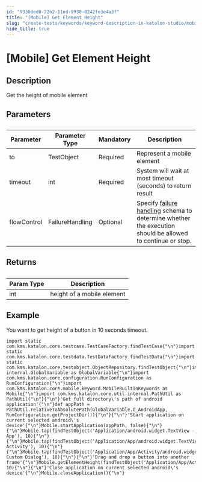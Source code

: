 ```yaml
---
id: "9330ded0-22b2-11ed-9930-0242fe3e4a3f"
title: "[Mobile] Get Element Height"
slug: "create-tests/keywords/keyword-description-in-katalon-studio/mobile-keywords/mobile-get-element-height"
hide_title: true
---
```


# <a id="id_0" class="anchor_top_offset"/><a id="ariaid-title1" class="anchor_top_offset"/>[Mobile] Get Element Height


## <a id="id_0__id_1" class="anchor_top_offset"/>Description

              
<p xmlns="http://www.w3.org/1999/xhtml" className="p">Get the height of mobile element</p> 
      

## <a id="id_0__id_2" class="anchor_top_offset"/>Parameters

              
<table xmlns="http://www.w3.org/1999/xhtml" className="table anchor_top_offset" id="id_0__abb0b440-34d2-4fe0-a784-0f620035ca68"><caption /><thead className="thead"><tr className><th className="entry anchor_top_offset" id="id_0__abb0b440-34d2-4fe0-a784-0f620035ca68__entry__1">Parameter</th><th className="entry anchor_top_offset" id="id_0__abb0b440-34d2-4fe0-a784-0f620035ca68__entry__2">Parameter Type</th><th className="entry anchor_top_offset" id="id_0__abb0b440-34d2-4fe0-a784-0f620035ca68__entry__3">Mandatory</th><th className="entry anchor_top_offset" id="id_0__abb0b440-34d2-4fe0-a784-0f620035ca68__entry__4">Description</th></tr></thead><tbody className="tbody"><tr className><td className="entry" headers="id_0__abb0b440-34d2-4fe0-a784-0f620035ca68__entry__1 id_0__abb0b440-34d2-4fe0-a784-0f620035ca68__entry__2 id_0__abb0b440-34d2-4fe0-a784-0f620035ca68__entry__3 id_0__abb0b440-34d2-4fe0-a784-0f620035ca68__entry__4 ">to</td><td className="entry" headers="id_0__abb0b440-34d2-4fe0-a784-0f620035ca68__entry__1 id_0__abb0b440-34d2-4fe0-a784-0f620035ca68__entry__2 id_0__abb0b440-34d2-4fe0-a784-0f620035ca68__entry__3 id_0__abb0b440-34d2-4fe0-a784-0f620035ca68__entry__4 ">TestObject</td><td className="entry" headers="id_0__abb0b440-34d2-4fe0-a784-0f620035ca68__entry__1 id_0__abb0b440-34d2-4fe0-a784-0f620035ca68__entry__2 id_0__abb0b440-34d2-4fe0-a784-0f620035ca68__entry__3 id_0__abb0b440-34d2-4fe0-a784-0f620035ca68__entry__4 ">Required</td><td className="entry" headers="id_0__abb0b440-34d2-4fe0-a784-0f620035ca68__entry__1 id_0__abb0b440-34d2-4fe0-a784-0f620035ca68__entry__2 id_0__abb0b440-34d2-4fe0-a784-0f620035ca68__entry__3 id_0__abb0b440-34d2-4fe0-a784-0f620035ca68__entry__4 ">Represent a mobile element</td></tr><tr className><td className="entry" headers="id_0__abb0b440-34d2-4fe0-a784-0f620035ca68__entry__1 id_0__abb0b440-34d2-4fe0-a784-0f620035ca68__entry__2 id_0__abb0b440-34d2-4fe0-a784-0f620035ca68__entry__3 id_0__abb0b440-34d2-4fe0-a784-0f620035ca68__entry__4 ">timeout</td><td className="entry" headers="id_0__abb0b440-34d2-4fe0-a784-0f620035ca68__entry__1 id_0__abb0b440-34d2-4fe0-a784-0f620035ca68__entry__2 id_0__abb0b440-34d2-4fe0-a784-0f620035ca68__entry__3 id_0__abb0b440-34d2-4fe0-a784-0f620035ca68__entry__4 ">int</td><td className="entry" headers="id_0__abb0b440-34d2-4fe0-a784-0f620035ca68__entry__1 id_0__abb0b440-34d2-4fe0-a784-0f620035ca68__entry__2 id_0__abb0b440-34d2-4fe0-a784-0f620035ca68__entry__3 id_0__abb0b440-34d2-4fe0-a784-0f620035ca68__entry__4 ">Required</td><td className="entry" headers="id_0__abb0b440-34d2-4fe0-a784-0f620035ca68__entry__1 id_0__abb0b440-34d2-4fe0-a784-0f620035ca68__entry__2 id_0__abb0b440-34d2-4fe0-a784-0f620035ca68__entry__3 id_0__abb0b440-34d2-4fe0-a784-0f620035ca68__entry__4 ">System will wait at most timeout (seconds) to return         result</td></tr><tr className><td className="entry" headers="id_0__abb0b440-34d2-4fe0-a784-0f620035ca68__entry__1 id_0__abb0b440-34d2-4fe0-a784-0f620035ca68__entry__2 id_0__abb0b440-34d2-4fe0-a784-0f620035ca68__entry__3 id_0__abb0b440-34d2-4fe0-a784-0f620035ca68__entry__4 ">flowControl</td><td className="entry" headers="id_0__abb0b440-34d2-4fe0-a784-0f620035ca68__entry__1 id_0__abb0b440-34d2-4fe0-a784-0f620035ca68__entry__2 id_0__abb0b440-34d2-4fe0-a784-0f620035ca68__entry__3 id_0__abb0b440-34d2-4fe0-a784-0f620035ca68__entry__4 ">FailureHandling</td><td className="entry" headers="id_0__abb0b440-34d2-4fe0-a784-0f620035ca68__entry__1 id_0__abb0b440-34d2-4fe0-a784-0f620035ca68__entry__2 id_0__abb0b440-34d2-4fe0-a784-0f620035ca68__entry__3 id_0__abb0b440-34d2-4fe0-a784-0f620035ca68__entry__4 ">Optional</td><td className="entry" headers="id_0__abb0b440-34d2-4fe0-a784-0f620035ca68__entry__1 id_0__abb0b440-34d2-4fe0-a784-0f620035ca68__entry__2 id_0__abb0b440-34d2-4fe0-a784-0f620035ca68__entry__3 id_0__abb0b440-34d2-4fe0-a784-0f620035ca68__entry__4 ">Specify <a className="xref" href="/maintain/configure-failure-handling-settings-in-katalon-studio">failure handling</a> schema to         determine whether the execution should be allowed to continue or         stop.</td></tr></tbody></table> 
      

## <a id="id_0__id_3" class="anchor_top_offset"/>Returns

              
<table xmlns="http://www.w3.org/1999/xhtml" className="table anchor_top_offset" id="id_0__f7f712b6-97a3-4727-9ebc-dedc66e4bf06"><caption /><thead className="thead"><tr className><th className="entry anchor_top_offset" id="id_0__f7f712b6-97a3-4727-9ebc-dedc66e4bf06__entry__1">Param Type</th><th className="entry anchor_top_offset" id="id_0__f7f712b6-97a3-4727-9ebc-dedc66e4bf06__entry__2">Description</th></tr></thead><tbody className="tbody"><tr className><td className="entry" headers="id_0__f7f712b6-97a3-4727-9ebc-dedc66e4bf06__entry__1 id_0__f7f712b6-97a3-4727-9ebc-dedc66e4bf06__entry__2 ">int</td><td className="entry" headers="id_0__f7f712b6-97a3-4727-9ebc-dedc66e4bf06__entry__1 id_0__f7f712b6-97a3-4727-9ebc-dedc66e4bf06__entry__2 ">height of a mobile element</td></tr></tbody></table> 
      

## <a id="id_0__id_4" class="anchor_top_offset"/>Example

              
<p xmlns="http://www.w3.org/1999/xhtml" className="p">You want to get height of a button in 10 seconds timeout.</p> 
              
<pre xmlns="http://www.w3.org/1999/xhtml" className="pre codeblock"><code>import static com.kms.katalon.core.testcase.TestCaseFactory.findTestCase{"\n"}import static com.kms.katalon.core.testdata.TestDataFactory.findTestData{"\n"}import static com.kms.katalon.core.testobject.ObjectRepository.findTestObject{"\n"}import internal.GlobalVariable as GlobalVariable{"\n"}import com.kms.katalon.core.configuration.RunConfiguration as RunConfiguration{"\n"}import com.kms.katalon.core.mobile.keyword.MobileBuiltInKeywords as Mobile{"\n"}import com.kms.katalon.core.util.internal.PathUtil as PathUtil{"\n"}{"\n"}'Get full directory\'s path of android application'{"\n"}def appPath = PathUtil.relativeToAbsolutePath(GlobalVariable.G_AndroidApp, RunConfiguration.getProjectDir()){"\n"}{"\n"}'Start application on current selected android\'s device'{"\n"}Mobile.startApplication(appPath, false){"\n"}{"\n"}Mobile.tap(findTestObject('Application/android.widget.TextView - App'), 10){"\n"}{"\n"}Mobile.tap(findTestObject('Application/App/android.widget.TextView-Activity'), 10){"\n"}{"\n"}Mobile.tap(findTestObject('Application/App/Activity/android.widget.TextView-Custom Dialog'), 10){"\n"}{"\n"}'Drag and drop a button into another frame'{"\n"}Mobile.getElementHeight(findTestObject('Application/App/Activity/android.widget.Button'), 10){"\n"}{"\n"}'Close application on current selected android\'s device'{"\n"}Mobile.closeApplication(){"\n"}</code></pre> 
            
